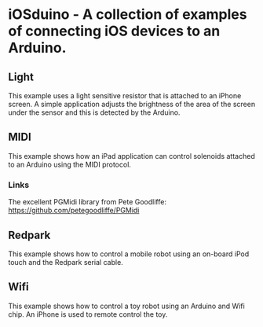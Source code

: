 # iOSduino - A collection of examples of connecting iOS devices to an Arduino.


## Light

This example uses a light sensitive resistor that is attached to an iPhone screen. A simple application adjusts the brightness of the area of the screen under the sensor and this is detected by the Arduino.


## MIDI

This example shows how an iPad application can control solenoids attached to an Arduino using the MIDI protocol.

### Links

The excellent PGMidi library from Pete Goodliffe: https://github.com/petegoodliffe/PGMidi



## Redpark

This example shows how to control a mobile robot using an on-board iPod touch and the Redpark serial cable.


## Wifi

This example shows how to control a toy robot using an Arduino and Wifi chip. An iPhone is used to remote control the toy.

